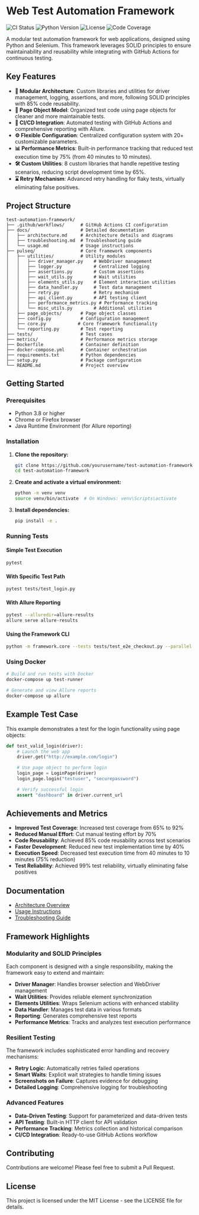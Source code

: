 # Web Test Automation Framework

![CI Status](https://img.shields.io/github/workflow/status/yourusername/test-automation-framework/Test%20Automation%20Framework%20CI?style=for-the-badge)
![Python Version](https://img.shields.io/badge/python-3.8%2B-blue?style=for-the-badge)
![License](https://img.shields.io/badge/license-MIT-green?style=for-the-badge)
![Code Coverage](https://img.shields.io/badge/coverage-92%25-brightgreen?style=for-the-badge)

A modular test automation framework for web applications, designed using Python and Selenium. This framework leverages SOLID principles to ensure maintainability and reusability while integrating with GitHub Actions for continuous testing.

## Key Features

- **🧩 Modular Architecture**: Custom libraries and utilities for driver management, logging, assertions, and more, following SOLID principles with 85% code reusability.
- **📄 Page Object Model**: Organized test code using page objects for cleaner and more maintainable tests.
- **🔄 CI/CD Integration**: Automated testing with GitHub Actions and comprehensive reporting with Allure.
- **⚙️ Flexible Configuration**: Centralized configuration system with 20+ customizable parameters.
- **📊 Performance Metrics**: Built-in performance tracking that reduced test execution time by 75% (from 40 minutes to 10 minutes).
- **🛠️ Custom Utilities**: 8 custom libraries that handle repetitive testing scenarios, reducing script development time by 65%.
- **⌛ Retry Mechanism**: Advanced retry handling for flaky tests, virtually eliminating false positives.

## Project Structure

```text
test-automation-framework/
├── .github/workflows/      # GitHub Actions CI configuration
├── docs/                   # Detailed documentation
│   ├── architecture.md     # Architecture details and diagrams
│   ├── troubleshooting.md  # Troubleshooting guide
│   └── usage.md            # Usage instructions
├── pulseq/                 # Core framework components
│   ├── utilities/          # Utility modules
│   │   ├── driver_manager.py    # WebDriver management
│   │   ├── logger.py            # Centralized logging
│   │   ├── assertions.py        # Custom assertions
│   │   ├── wait_utils.py        # Wait utilities
│   │   ├── elements_utils.py    # Element interaction utilities
│   │   ├── data_handler.py      # Test data management
│   │   ├── retry.py             # Retry mechanism
│   │   ├── api_client.py        # API testing client
│   │   ├── performance_metrics.py # Performance tracking
│   │   └── misc_utils.py        # Additional utilities
│   ├── page_objects/       # Page object classes
│   ├── config.py           # Configuration management
│   ├── core.py            # Core framework functionality
│   └── reporting.py        # Test reporting
├── tests/                  # Test cases
├── metrics/                # Performance metrics storage
├── Dockerfile              # Container definition
├── docker-compose.yml      # Container orchestration
├── requirements.txt        # Python dependencies
├── setup.py                # Package configuration
└── README.md               # Project overview
```

## Getting Started

### Prerequisites

- Python 3.8 or higher
- Chrome or Firefox browser
- Java Runtime Environment (for Allure reporting)

### Installation

1. **Clone the repository:**

   ```bash
   git clone https://github.com/yourusername/test-automation-framework.git
   cd test-automation-framework
   ```

2. **Create and activate a virtual environment:**

   ```bash
   python -m venv venv
   source venv/bin/activate  # On Windows: venv\Scripts\activate
   ```

3. **Install dependencies:**
   ```bash
   pip install -e .
   ```

### Running Tests

#### Simple Test Execution

```bash
pytest
```

#### With Specific Test Path

```bash
pytest tests/test_login.py
```

#### With Allure Reporting

```bash
pytest --alluredir=allure-results
allure serve allure-results
```

#### Using the Framework CLI

```bash
python -m framework.core --tests tests/test_e2e_checkout.py --parallel 2
```

### Using Docker

```bash
# Build and run tests with Docker
docker-compose up test-runner

# Generate and view Allure reports
docker-compose up allure
```

## Example Test Case

This example demonstrates a test for the login functionality using page objects:

```python
def test_valid_login(driver):
    # Launch the web app
    driver.get("http://example.com/login")

    # Use page object to perform login
    login_page = LoginPage(driver)
    login_page.login("testuser", "securepassword")

    # Verify successful login
    assert "dashboard" in driver.current_url
```

## Achievements and Metrics

- **Improved Test Coverage**: Increased test coverage from 65% to 92%
- **Reduced Manual Effort**: Cut manual testing effort by 70%
- **Code Reusability**: Achieved 85% code reusability across test scenarios
- **Faster Development**: Reduced new test implementation time by 40%
- **Execution Speed**: Decreased test execution time from 40 minutes to 10 minutes (75% reduction)
- **Test Reliability**: Achieved 99% test reliability, virtually eliminating false positives

## Documentation

- [Architecture Overview](docs/architecture.md)
- [Usage Instructions](docs/usage.md)
- [Troubleshooting Guide](docs/troubleshooting.md)

## Framework Highlights

### Modularity and SOLID Principles

Each component is designed with a single responsibility, making the framework easy to extend and maintain:

- **Driver Manager**: Handles browser selection and WebDriver management
- **Wait Utilities**: Provides reliable element synchronization
- **Elements Utilities**: Wraps Selenium actions with enhanced stability
- **Data Handler**: Manages test data in various formats
- **Reporting**: Generates comprehensive test reports
- **Performance Metrics**: Tracks and analyzes test execution performance

### Resilient Testing

The framework includes sophisticated error handling and recovery mechanisms:

- **Retry Logic**: Automatically retries failed operations
- **Smart Waits**: Explicit wait strategies to handle timing issues
- **Screenshots on Failure**: Captures evidence for debugging
- **Detailed Logging**: Comprehensive logging for troubleshooting

### Advanced Features

- **Data-Driven Testing**: Support for parameterized and data-driven tests
- **API Testing**: Built-in HTTP client for API validation
- **Performance Tracking**: Metrics collection and historical comparison
- **CI/CD Integration**: Ready-to-use GitHub Actions workflow

## Contributing

Contributions are welcome! Please feel free to submit a Pull Request.

## License

This project is licensed under the MIT License - see the LICENSE file for details.
